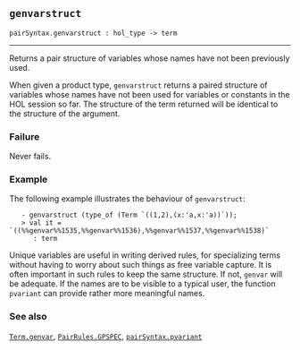## `genvarstruct`

``` hol4
pairSyntax.genvarstruct : hol_type -> term
```

------------------------------------------------------------------------

Returns a pair structure of variables whose names have not been
previously used.

When given a product type, `genvarstruct` returns a paired structure of
variables whose names have not been used for variables or constants in
the HOL session so far. The structure of the term returned will be
identical to the structure of the argument.

### Failure

Never fails.

### Example

The following example illustrates the behaviour of `genvarstruct`:

``` hol4
   - genvarstruct (type_of (Term `((1,2),(x:'a,x:'a))`));
   > val it = `((%%genvar%%1535,%%genvar%%1536),%%genvar%%1537,%%genvar%%1538)`
      : term
```

Unique variables are useful in writing derived rules, for specializing
terms without having to worry about such things as free variable
capture. It is often important in such rules to keep the same structure.
If not, `genvar` will be adequate. If the names are to be visible to a
typical user, the function `pvariant` can provide rather more meaningful
names.

### See also

[`Term.genvar`](#Term.genvar), [`PairRules.GPSPEC`](#PairRules.GPSPEC),
[`pairSyntax.pvariant`](#pairSyntax.pvariant)

